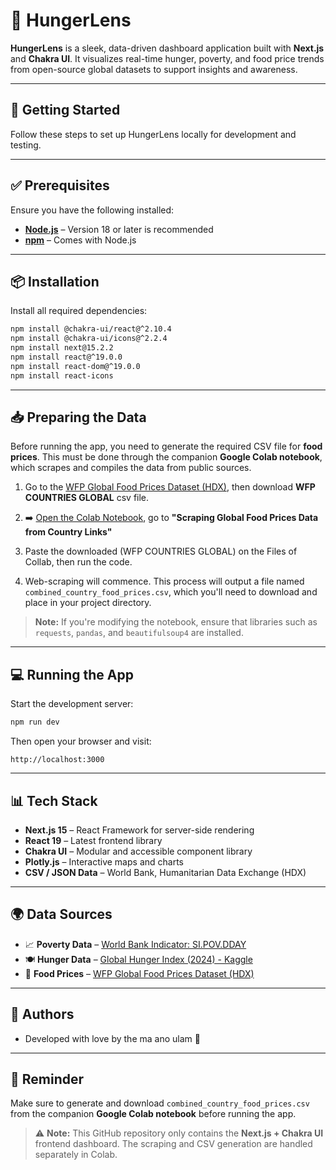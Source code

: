 # 🥣 HungerLens

**HungerLens** is a sleek, data-driven dashboard application built with **Next.js** and **Chakra UI**. It visualizes real-time hunger, poverty, and food price trends from open-source global datasets to support insights and awareness.

---

## 🚀 Getting Started

Follow these steps to set up HungerLens locally for development and testing.

---

## ✅ Prerequisites

Ensure you have the following installed:

- [**Node.js**](https://nodejs.org/) – Version 18 or later is recommended
- [**npm**](https://www.npmjs.com/) – Comes with Node.js

---

## 📦 Installation

Install all required dependencies:

```bash
npm install @chakra-ui/react@^2.10.4
npm install @chakra-ui/icons@^2.2.4
npm install next@15.2.2
npm install react@^19.0.0
npm install react-dom@^19.0.0
npm install react-icons
```

---

## 📥 Preparing the Data 

Before running the app, you need to generate the required CSV file for **food prices**. This must be done through the companion **Google Colab notebook**, which scrapes and compiles the data from public sources.

1. Go to the [WFP Global Food Prices Dataset (HDX)](https://data.humdata.org/dataset/global-wfp-food-prices?fbclid=IwY2xjawIvrKdleHRuA2FlbQIxMAABHRe8zUV68t9n-DYtvpT0dG_y2vslCq9SzGWRZwQfEGXC9BRcyGhoWkTCPw_aem_e3T_qGZzglT-IL8kl6lgxQ), then download **WFP COUNTRIES GLOBAL** csv file. 

2. ➡️ [Open the Colab Notebook](https://colab.research.google.com/drive/1CB5YGZHRsyesIsGErbFml34BrXnQOTs4?usp=sharing), go to **"Scraping Global Food Prices Data from Country Links"**

3. Paste the downloaded (WFP COUNTRIES GLOBAL) on the Files of Collab, then run the code.

4. Web-scraping will commence. This process will output a file named `combined_country_food_prices.csv`, which you'll need to download and place in your project directory.

> **Note:** If you're modifying the notebook, ensure that libraries such as `requests`, `pandas`, and `beautifulsoup4` are installed.

---

## 💻 Running the App

Start the development server:

```bash
npm run dev
```

Then open your browser and visit:

```
http://localhost:3000
```

---

## 📊 Tech Stack

- **Next.js 15** – React Framework for server-side rendering
- **React 19** – Latest frontend library
- **Chakra UI** – Modular and accessible component library
- **Plotly.js** – Interactive maps and charts
- **CSV / JSON Data** – World Bank, Humanitarian Data Exchange (HDX)

---

## 🌍 Data Sources

- 📈 **Poverty Data** – [World Bank Indicator: SI.POV.DDAY](https://data.worldbank.org/indicator/SI.POV.DDAY)
- 🍽️ **Hunger Data** – [Global Hunger Index (2024) - Kaggle](https://www.kaggle.com/datasets/faduregis/global-hunger-index-2024)
- 🛒 **Food Prices** – [WFP Global Food Prices Dataset (HDX)](https://data.humdata.org/dataset/global-wfp-food-prices?fbclid=IwY2xjawIvrKdleHRuA2FlbQIxMAABHRe8zUV68t9n-DYtvpT0dG_y2vslCq9SzGWRZwQfEGXC9BRcyGhoWkTCPw_aem_e3T_qGZzglT-IL8kl6lgxQ)

---

## 🧠 Authors

- Developed with love by the ma ano ulam 💚

---


## 🔔 Reminder

Make sure to generate and download `combined_country_food_prices.csv` from the companion **Google Colab notebook** before running the app.

> ⚠️ **Note:** This GitHub repository only contains the **Next.js + Chakra UI** frontend dashboard. The scraping and CSV generation are handled separately in Colab.

